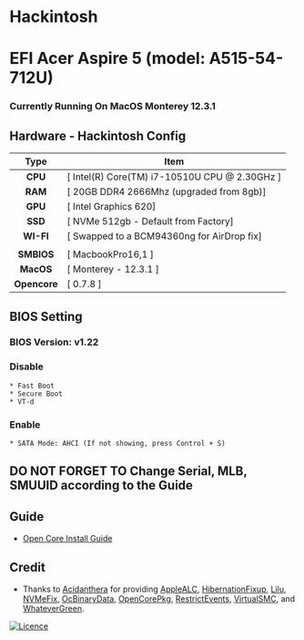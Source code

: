 # Hackintosh
# EFI Acer Aspire 5 (model: A515-54-712U)

### Currently Running On MacOS Monterey 12.3.1 


## Hardware - Hackintosh Config

|       Type       | Item                                             |
|:----------------:|--------------------------------------------------|
|     **CPU**      | [ Intel(R) Core(TM) i7-10510U CPU @ 2.30GHz ]    |
|     **RAM**      | [ 20GB DDR4 2666Mhz (upgraded from 8gb)]         |
|     **GPU**      | [ Intel Graphics 620]                            |
|     **SSD**      | [ NVMe 512gb - Default from Factory]             |
|    **WI-FI**     | [ Swapped to a BCM94360ng for AirDrop fix]       |
|                  |                                                  |
|    **SMBIOS**    | [ MacbookPro16,1 ]                               |
|    **MacOS**     | [ Monterey - 12.3.1 ]                            |
|   **Opencore**   | [ 0.7.8 ]                                        |


## BIOS Setting

### BIOS Version: v1.22

### Disable

```
* Fast Boot
* Secure Boot
* VT-d
```

### Enable

```
* SATA Mode: AHCI (If not showing, press Control + S)
```

## DO NOT FORGET TO Change Serial, MLB, SMUUID according to the Guide

## Guide<br>

- [Open Core Install Guide](https://dortania.github.io/OpenCore-Install-Guide/)

## Credit<br>

- Thanks to [Acidanthera](https://github.com/acidanthera) for providing [AppleALC](https://github.com/acidanthera/AppleALC), [HibernationFixup](https://github.com/acidanthera/HibernationFixup), [Lilu](https://github.com/acidanthera/Lilu), [NVMeFix](https://github.com/acidanthera/NVMeFix), [OcBinaryData](https://github.com/acidanthera/OcBinaryData), [OpenCorePkg](https://github.com/acidanthera/OpenCorePkg), [RestrictEvents](https://github.com/acidanthera/RestrictEvents), [VirtualSMC](https://github.com/acidanthera/VirtualSMC), and [WhateverGreen](https://github.com/acidanthera/WhateverGreen).



[![Licence](https://img.shields.io/github/license/Ileriayo/markdown-badges?style=for-the-badge)](./LICENSE)
